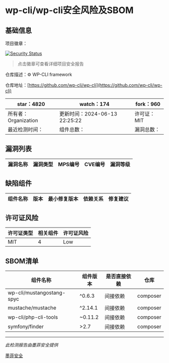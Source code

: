 # wp-cli/wp-cli安全风险及SBOM

## 基础信息

项目徽章：

[![Security Status](https://www.murphysec.com/platform3/v31/badge/1801691177257078784.svg)](https://www.murphysec.com/console/report/1801691177152221184/1801691177257078784)

> 点击徽章可查看详细项目安全报告

仓库描述：⚙️ WP-CLI framework

仓库地址：[https://github.com/wp-cli/wp-cli](https://github.com/wp-cli/wp-cli)

| star：4820 | watch：174 | fork：960 |
| ----------- | -------------- | ------------ |
| 所有者：Organization | 更新时间：2024-06-13 22:25:22 | 许可证：MIT |
| 最近检测时间： | 组件总数： | 漏洞总数： |




## 漏洞列表

| 漏洞名称 | 漏洞类型 | MPS编号 | CVE编号 | 漏洞等级 |
| ------- | ------ | ------- | ------ | ----- |





## 缺陷组件

| 组件名称 | 版本 | 最小修复版本 | 依赖关系 | 修复建议 |
| -------- | ---- | ------------ | -------- | -------- |





## 许可证风险

| 许可证类型 | 相关组件 | 许可证风险 |
| ---------- | -------- | ---------- |
|MIT|4|Low|




## SBOM清单

| 组件名称 | 组件版本 | 是否直接依赖 | 仓库 |
| -------- | -------- | ------------ | ---- |
|wp-cli/mustangostang-spyc|^0.6.3|间接依赖|composer|
|mustache/mustache|^2.14.1|间接依赖|composer|
|wp-cli/php-cli-tools|~0.11.2|间接依赖|composer|
|symfony/finder|>2.7|间接依赖|composer|


------

*此检测报告由墨菲安全提供*

[墨菲安全](www.murphysec.com)